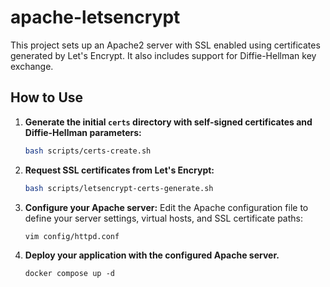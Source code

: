 # apache-letsencrypt

This project sets up an Apache2 server with SSL enabled using certificates generated by Let's Encrypt. It also includes support for Diffie-Hellman key exchange.

## How to Use

1. **Generate the initial `certs` directory with self-signed certificates and Diffie-Hellman parameters:**

   ```bash
   bash scripts/certs-create.sh
   ```
2. **Request SSL certificates from Let's Encrypt:**
   ```bash
   bash scripts/letsencrypt-certs-generate.sh
   ```
3. **Configure your Apache server:**
Edit the Apache configuration file to define your server settings, virtual hosts, and SSL certificate paths:
   ```bash
   vim config/httpd.conf
   ```
4. **Deploy your application with the configured Apache server.**
   ```
   docker compose up -d
   ```

